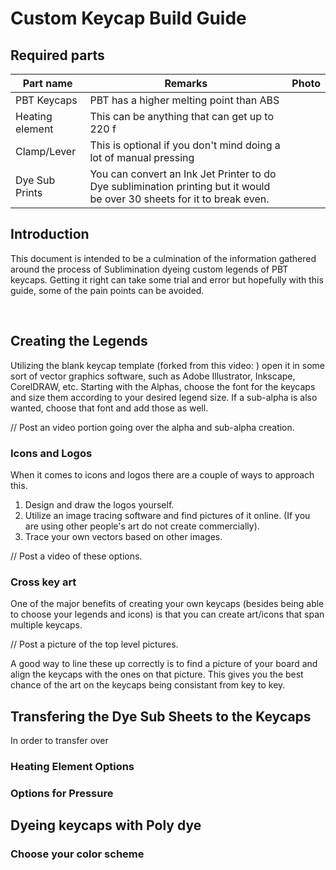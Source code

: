 # Custom Keycap Build Guide

## Required parts

Part name | Remarks | Photo |
| ------- | ------- | ----- |
| PBT Keycaps | PBT has a higher melting point than ABS |
| Heating element | This can be anything that can get up to 220 f | 
| Clamp/Lever | This is optional if you don't mind doing a lot of manual pressing | 
| Dye Sub Prints | You can convert an Ink Jet Printer to do Dye sublimination printing but it would be over 30 sheets for it to break even. |  


## Introduction
This document is intended to be a culmination of the information gathered around the process of Sublimination dyeing custom legends of PBT keycaps. Getting it right can take some trial and error but hopefully with this guide, some of the pain points can be avoided. 

![]()
![]()


## Creating the Legends
Utilizing the blank keycap template (forked from this video: ) open it in some sort of vector graphics software, such as Adobe Illustrator, Inkscape, CorelDRAW, etc. Starting with the Alphas, choose the font for the keycaps and size them according to your desired legend size. If a sub-alpha is also wanted, choose that font and add those as well. 

// Post an video portion going over the alpha and sub-alpha creation.

### Icons and Logos
When it comes to icons and logos there are a couple of ways to approach this. 
1. Design and draw the logos yourself. 
2. Utilize an image tracing software and find pictures of it online. (If you are using other people's art do not create commercially).
3. Trace your own vectors based on other images. 

// Post a video of these options. 

### Cross key art 
One of the major benefits of creating your own keycaps (besides being able to choose your legends and icons) is that you can create art/icons that span multiple keycaps. 

// Post a picture of the top level pictures. 

A good way to line these up correctly is to find a picture of your board and align the keycaps with the ones on that picture. This gives you the best chance of the art on the keycaps being consistant from key to key.        

## Transfering the Dye Sub Sheets to the Keycaps 
In order to transfer over 

### Heating Element Options 

### Options for Pressure 

## Dyeing keycaps with Poly dye 

### Choose your color scheme  